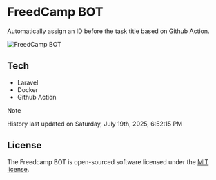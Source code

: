 # FreedCamp BOT

Automatically assign an ID before the task title based on Github Action.

![FreedCamp BOT](https://repository-images.githubusercontent.com/737932867/7d34798b-2680-471c-b089-a78a718d3d6a)

## Tech

- Laravel
- Docker
- Github Action

> [!NOTE]  
> History last updated on Saturday, July 19th, 2025, 6:52:15 PM

## License

The Freedcamp BOT is open-sourced software licensed under the [MIT license](https://opensource.org/licenses/MIT).
